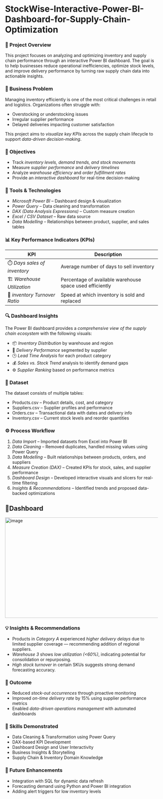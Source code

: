 # StockWise-Interactive-Power-BI-Dashboard-for-Supply-Chain-Optimization
### 🎯 Project Overview

This project focuses on analyzing and optimizing inventory and supply chain performance through an interactive Power BI dashboard.
The goal is to help businesses reduce operational inefficiencies, optimize stock levels, and improve delivery performance by turning raw supply chain data into actionable insights.



### 💼 Business Problem

Managing inventory efficiently is one of the most critical challenges in retail and logistics.
Organizations often struggle with:

* Overstocking or understocking issues
* Irregular supplier performance
* Delayed deliveries impacting customer satisfaction

This project aims to *visualize key KPIs* across the supply chain lifecycle to support *data-driven decision-making*.



### 🧠 Objectives

* Track *inventory levels, demand trends, and stock movements*
* Measure *supplier performance* and *delivery timelines*
* Analyze *warehouse efficiency* and *order fulfillment rates*
* Provide an *interactive dashboard* for real-time decision-making



### 🧰 Tools & Technologies

* *Microsoft Power BI* – Dashboard design & visualization
* *Power Query* – Data cleaning and transformation
* *DAX (Data Analysis Expressions)* – Custom measure creation
* *Excel / CSV Dataset* – Raw data source
* *Data Modelling* – Relationships between product, supplier, and sales tables



### 📊 Key Performance Indicators (KPIs)

| KPI                            | Description                                                  |
| ------------------------------ | ------------------------------------------------------------ |
| ⏱️ *Days sales of inventory*   | Average number of  days to sell inventory       |
| 🏗️ *Warehouse Utilization*  | Percentage of available warehouse space used efficiently     |
| 💸 *inventory Turnover Ratio*    | Speed at which inventory is sold and replaced                |



### 🔍 Dashboard Insights

The Power BI dashboard provides a *comprehensive view of the supply chain ecosystem* with the following visuals:

* 📦 *Inventory Distribution* by warehouse and region
* 🚚 *Delivery Performance* segmented by supplier
* 🕒 *Lead Time Analysis* for each product category
* 💰 *Sales vs. Stock Trend* analysis to identify demand gaps
* ⚙️ *Supplier Ranking* based on performance metrics



### 📁 Dataset

The dataset consists of multiple tables:

* Products.csv – Product details, cost, and category
* Suppliers.csv – Supplier profiles and performance
* Orders.csv – Transactional data with dates and delivery info
* Inventory.csv – Current stock levels and reorder quantities

### ⚙️ Process Workflow

1. *Data Import* – Imported datasets from Excel into Power BI
2. *Data Cleaning* – Removed duplicates, handled missing values using Power Query
3. *Data Modelling* – Built relationships between products, orders, and suppliers
4. *Measure Creation (DAX)* – Created KPIs for stock, sales, and supplier performance
5. *Dashboard Design* – Developed interactive visuals and slicers for real-time filtering
6. *Insights & Recommendations* – Identified trends and proposed data-backed optimizations

## 📰Dashboard
<img width="591" height="330" alt="image" src="https://github.com/user-attachments/assets/7ca583cc-01c9-4249-b9ba-62fc3000bf0f" />


### 💡 Insights & Recommendations

* Products in *Category A* experienced *higher delivery delays* due to limited supplier coverage — recommending addition of regional suppliers.
* *Warehouse 3* shows *low utilization (<60%)*, indicating potential for consolidation or repurposing.
* *High stock turnover* in certain SKUs suggests strong demand forecasting accuracy.



### 🚀 Outcome

* Reduced *stock-out occurrences* through proactive monitoring
* Improved *on-time delivery rate* by 15% using supplier performance metrics
* Enabled *data-driven operations management* with automated dashboards


### 🧩 Skills Demonstrated

* Data Cleaning & Transformation using Power Query
* DAX-based KPI Development
* Dashboard Design and User Interactivity
* Business Insights & Storytelling
* Supply Chain & Inventory Domain Knowledge


### 📍 Future Enhancements

* Integration with SQL for dynamic data refresh
* Forecasting demand using Python and Power BI integration
* Adding alert triggers for low inventory levels
